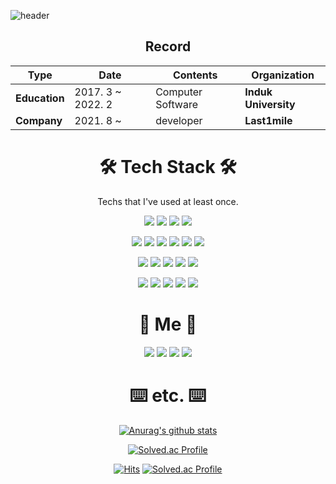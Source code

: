 ![header](https://capsule-render.vercel.app/api?type=waving&color=auto&height=250&section=header&text=JunHyeongKim%20&fontSize=75&animation=fadeIn)
         
<div align="center">

## Record

| **Type** | **Date** | **Contents** | **Organization** |
|---|---|---|---|
| **Education** | 2017. 3 ~ 2022. 2 | Computer Software | **Induk University** |
| **Company** | 2021. 8 ~  | developer  | **Last1mile**  |

</div>  
  
<div align="center">


  <h1> 🛠 Tech Stack 🛠 </h1>


  <p> Techs that I've used at least once. </p>


<img src="https://img.shields.io/badge/Java-007396?style=flat-square&logo=Java&logoColor=white"/></a>
<img src="https://img.shields.io/badge/Spring Boot-6DB33F?style=flat-square&logo=Spring Boot&logoColor=white"/></a>
<img src="https://img.shields.io/badge/PHP-777BB4?style=flat-square&logo=PHP&logoColor=white"/></a>
<img src="https://img.shields.io/badge/CodeIgniter-EF4223?style=flat-square&logo=CodeIgniter&logoColor=white"/></a>

<img src="https://img.shields.io/badge/HTML5-E34F26?style=flat-square&logo=HTML5&logoColor=white"/></a>
<img src="https://img.shields.io/badge/CSS3-1572B6?style=flat-square&logo=CSS3&logoColor=white"/></a>
<img src="https://img.shields.io/badge/JavaScript-F7DF1E?style=flat-square&logo=JavaScript&logoColor=white"/></a>
<img src="https://img.shields.io/badge/Vue.js-4FC08D?style=flat-square&logo=Vue.js&logoColor=white"/></a>
<img src="https://img.shields.io/badge/Vuetify-1867C0?style=flat-square&logo=Vuetify&logoColor=white"/></a>
<img src="https://img.shields.io/badge/Node.js-339933?style=flat-square&logo=Node.js&logoColor=white"/></a>

<img src="https://img.shields.io/badge/MySQL-4479A1?style=flat-square&logo=MySQL&logoColor=white"/></a>
<img src="https://img.shields.io/badge/Amazon AWS-232F3E?style=flat-square&logo=Amazon AWS&logoColor=white"/></a>
<img src="https://img.shields.io/badge/Jenkins-D24939?style=flat-square&logo=Jenkins&logoColor=white"/></a>
<img src="https://img.shields.io/badge/Docker-2496ED?style=flat-square&logo=Docker&logoColor=white"/></a>
<img src="https://img.shields.io/badge/Kubernetes-326CE5?style=flat-square&logo=Kubernetes&logoColor=white"/></a>

<img src="https://img.shields.io/badge/Gradle-02303A?style=flat-square&logo=Gradle&logoColor=white"/></a>
<img src="https://img.shields.io/badge/Git-F05032?style=flat-square&logo=Git&logoColor=white"/></a>
<img src="https://img.shields.io/badge/Linux-FCC624?style=flat-square&logo=Linux&logoColor=white"/></a>
<img src="https://img.shields.io/badge/Intellij IDEA-000000?style=flat-square&logo=Intellij IDEA&logoColor=white"/></a>
<img src="https://img.shields.io/badge/Postman-FF6C37?style=flat-square&logo=Postman&logoColor=white"/></a>

</div>

<div align="center">

  <h1> 🌟 Me 🌟 </h1>

<a href="https://cokes.tistory.com/" target="_blank"><img src="https://img.shields.io/badge/Blog-FF5722?style=flat-square&logo=Blogger&logoColor=white"/></a>
<a href="https://delirious-honey-9fa.notion.site/cad191b1e23b4b7fb58d76c437a6a991" target="_blank"><img src="https://img.shields.io/badge/Portfolio-000000?style=flat-square&logo=Notion&logoColor=white"/></a>
<a href="mailto:cosyq1305@naver.com"> <img src="https://img.shields.io/badge/Naver-03C75A?style=flat-square&logo=Naver&logoColor=white"/></a>
<a href="mailto:cosyq1305@gmail.com"> <img src="https://img.shields.io/badge/Gmail-EA4335?style=flat-square&logo=Gmail&logoColor=white"/></a>

</div>

<div align="center">
  
  <h1> ⌨️ etc. ⌨️ </h1>
               
[![Anurag's github stats](https://github-readme-stats.vercel.app/api?username=kjh1305&theme=vue-dark&show_icons=true)](https://github.com/anuraghazra/github-readme-stats)
                
</div>                   
    
<div align="center">
  
[![Solved.ac Profile](http://mazassumnida.wtf/api/v2/generate_badge?boj=cosyq1305)](https://solved.ac/cosyq1305/)
                   
</div>  
  
<div align="center">
  
  [![Hits](https://hits.seeyoufarm.com/api/count/incr/badge.svg?url=https%3A%2F%2Fgithub.com%2Fkjh1305&count_bg=%2379C83D&title_bg=%23555555&icon=datadog.svg&icon_color=%23E7E7E7&title=hits&edge_flat=false)](https://hits.seeyoufarm.com)
[![Solved.ac Profile](http://mazassumnida.wtf/api/mini/generate_badge?boj=cosyq1305)](https://solved.ac/cosyq1305)
  
</div>


<!--
**kjh1305/kjh1305** is a ✨ _special_ ✨ repository because its `README.md` (this file) appears on your GitHub profile.

Here are some ideas to get you started:

- 🔭 I’m currently working on ...
- 🌱 I’m currently learning ...
- 👯 I’m looking to collaborate on ...
- 🤔 I’m looking for help with ...
- 💬 Ask me about ...
- 📫 How to reach me: ...
- 😄 Pronouns: ...
- ⚡ Fun fact: ...
-->
